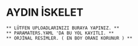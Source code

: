 # AYDIN İSKELET
`** LÜTFEN UPLOADLARINIZI BURAYA YAPINIZ. **`\
`** PARAMATERS.YAML 'DA BU YOL KAYITLI. **`\
`** ORJİNAL RESİMLER. ( EN BOY ORANI KORUNUR ) **`
